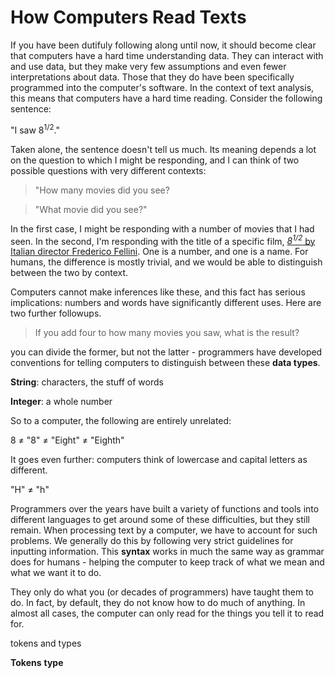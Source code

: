 # How Computers Read Texts

If you have been dutifuly following along until now, it should become clear that computers have a hard time understanding data. They can interact with and use data, but they make very few assumptions and even fewer interpretations about data. Those that they do have been specifically programmed into the computer's software. In the context of text analysis, this means that computers have a hard time reading. Consider the following sentence:

"I saw 8<sup>1/2</sup>."

Taken alone, the sentence doesn't tell us much. Its meaning depends a lot on the question to which I might be responding, and I can think of two possible questions with very different contexts:

> "How many movies did you see?

> "What movie did you see?"

In the first case, I might be responding with a number of movies that I had seen. In the second, I'm responding with the title of a specific film, [*8<sup>1/2</sup>* by Italian director Frederico Fellini](https://en.wikipedia.org/wiki/8%C2%BD). One is a number, and one is a name. For humans, the difference is mostly trivial, and we would be able to distinguish between the two by context. 

Computers cannot make inferences like these, and this fact has serious implications: numbers and words have significantly different uses. Here are two further followups.

> If you add four to how many movies you saw, what is the result?
> 

you can divide the former, but not the latter - programmers have developed conventions for telling computers to distinguish between these **data types**.

**String**: characters, the stuff of words

**Integer**: a whole number

So to a computer, the following are entirely unrelated:

8 ≠ "8" ≠ "Eight" ≠ "Eighth"

It goes even further: computers think of lowercase and capital letters as different. 

"H" ≠ "h"

Programmers over the years have built a variety of functions and tools into different languages to get around some of these difficulties, but they still remain. When processing text by a computer, we have to account for such problems. We generally do this by following very strict guidelines for inputting information. This **syntax** works in much the same way as grammar does for humans - helping the computer to keep track of what we mean and what we want it to do.

They only do what you (or decades of programmers) have taught them to do. In fact, by default, they do not know how to do much of anything. In almost all cases, the computer can only read for the things you tell it to read for. 

tokens and types

**Tokens**
**type**
